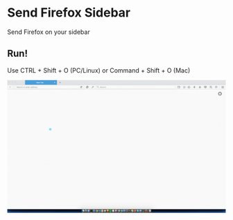 # Send Firefox Sidebar

Send Firefox on your sidebar

## Run!

Use CTRL + Shift + O (PC/Linux) or Command + Shift + O (Mac)

![screenshot](screenshot.gif)
